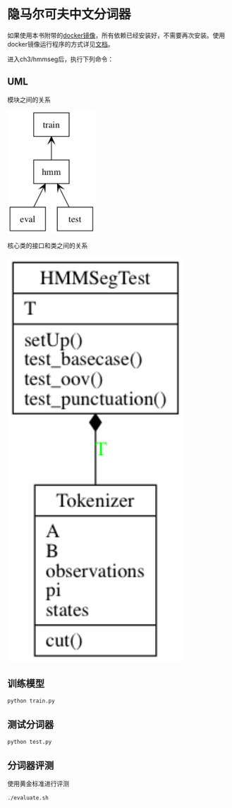 # 隐马尔可夫中文分词器

如果使用本书附带的[docker镜像](https://hub.docker.com/r/chatopera/qna-book/)，所有依赖已经安装好，不需要再次安装。使用docker镜像运行程序的方式详见[文档](https://github.com/l11x0m7/book-of-qna-code/blob/master/README.md)。

进入ch3/hmmseg后，执行下列命令：

## UML

模块之间的关系

<img src="./packages.png" width="200">

核心类的接口和类之间的关系

<img src="./classes.png" width="400">

## 训练模型
```
python train.py
```

## 测试分词器
```
python test.py
```

## 分词器评测
使用黄金标准进行评测

```
./evaluate.sh
```